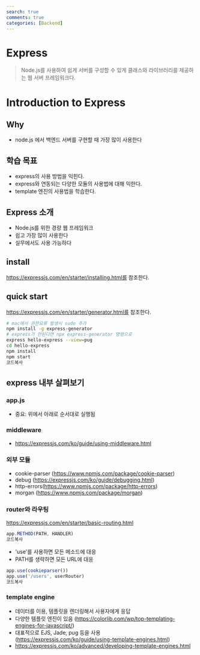 ```yaml
---
search: true
comments: true
categories: [Backend]
---
```


# Express

> Node.js를 사용하여 쉽게 서버를 구성할 수 있게 클래스와 라이브러리를 제공하는 웹 서버 프레임워크다.

# Introduction to Express

## Why

- node.js 에서 백엔드 서버를 구현할 때 가장 많이 사용한다

## 학습 목표

- express의 사용 방법을 익힌다.
- express와 연동되는 다양한 모듈의 사용법에 대해 익한다.
- template 엔진의 사용법을 학습한다.

## Express 소개

- Node.js를 위한 경량 웹 프레임워크
- 쉽고 가장 많이 사용한다
- 실무에서도 사용 가능하다

## install

https://expressjs.com/en/starter/installing.html를 참조한다.

## quick start

https://expressjs.com/en/starter/generator.html를 참조한다.

```bash
# mac에서 권한요류 발생시 sudo 추가
npm install -g express-generator 
# express가 안된다면 npx express-generator 명령으로 
express hello-express --view=pug
cd hello-express
npm install
npm start
코드복사
```

## express 내부 살펴보기

### app.js

- 중요: 위에서 아래로 순서대로 실행됨

### middleware

- https://expressjs.com/ko/guide/using-middleware.html

### 외부 모듈

- cookie-parser (https://www.npmjs.com/package/cookie-parser)
- debug (https://expressjs.com/ko/guide/debugging.html)
- http-errors(https://www.npmjs.com/package/http-errors)
- morgan (https://www.npmjs.com/package/morgan)

### router와 라우팅

https://expressjs.com/en/starter/basic-routing.html

```js
app.METHOD(PATH, HANDLER)
코드복사
```

- 'use'를 사용하면 모든 메소드에 대응
- PATH를 생략하면 모든 URL에 대응

```js
app.use(cookieparser())
app.use('/users', userRouter)
코드복사
```

### template engine

- 데이터를 이용, 템플릿을 렌더링해서 사용자에게 응답
- 다양한 템플릿 엔진이 있음 (https://colorlib.com/wp/top-templating-engines-for-javascript/)
- 대표적으로 EJS, Jade, pug 등을 사용 (https://expressjs.com/ko/guide/using-template-engines.html)
- https://expressjs.com/ko/advanced/developing-template-engines.html